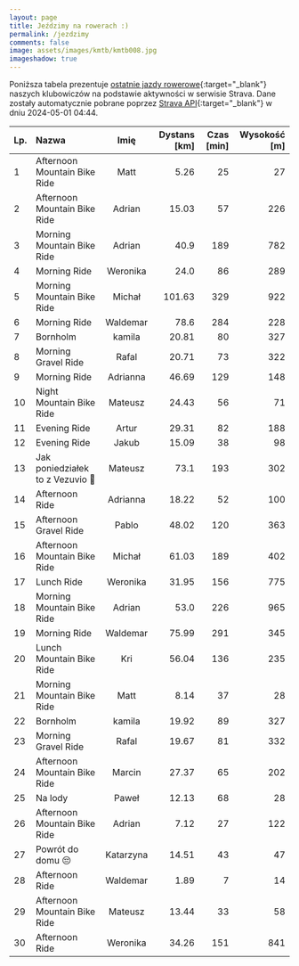 ```yaml
---
layout: page
title: Jeździmy na rowerach :)
permalink: /jezdzimy
comments: false
image: assets/images/kmtb/kmtb008.jpg
imageshadow: true
---
```


Poniższa tabela prezentuje [ostatnie jazdy rowerowe](https://www.strava.com/clubs/336381){:target="_blank"} naszych klubowiczów na podstawie aktywności w serwisie Strava. Dane zostały automatycznie pobrane poprzez [Strava API](https://developers.strava.com/docs/reference/#api-Clubs-getClubActivitiesById){:target="_blank"} w dniu 2024-05-01 04:44.

Lp. | Nazwa | Imię | Dystans [km] | Czas [min] | Wysokość [m]
:--- | :--- | :---: | ---: | ---: | ---:
1|Afternoon Mountain Bike Ride|Matt|5.26|25|27
2|Afternoon Mountain Bike Ride|Adrian|15.03|57|226
3|Morning Mountain Bike Ride|Adrian|40.9|189|782
4|Morning Ride|Weronika|24.0|86|289
5|Morning Mountain Bike Ride|Michał|101.63|329|922
6|Morning Ride|Waldemar|78.6|284|228
7|Bornholm|kamila|20.81|80|327
8|Morning Gravel Ride|Rafal|20.71|73|322
9|Morning Ride|Adrianna|46.69|129|148
10|Night Mountain Bike Ride|Mateusz|24.43|56|71
11|Evening Ride|Artur|29.31|82|188
12|Evening Ride|Jakub|15.09|38|98
13|Jak poniedziałek to z Vezuvio 💪|Mateusz|73.1|193|302
14|Afternoon Ride|Adrianna|18.22|52|100
15|Afternoon Gravel Ride|Pablo|48.02|120|363
16|Afternoon Mountain Bike Ride|Michał|61.03|189|402
17|Lunch Ride|Weronika|31.95|156|775
18|Morning Mountain Bike Ride|Adrian|53.0|226|965
19|Morning Ride|Waldemar|75.99|291|345
20|Lunch Mountain Bike Ride|Kri|56.04|136|235
21|Morning Mountain Bike Ride|Matt|8.14|37|28
22|Bornholm|kamila|19.92|89|327
23|Morning Gravel Ride|Rafal|19.67|81|332
24|Afternoon Mountain Bike Ride|Marcin|27.37|65|202
25|Na lody|Paweł|12.13|68|28
26|Afternoon Mountain Bike Ride|Adrian|7.12|27|122
27|Powrót do domu 😔|Katarzyna|14.51|43|47
28|Afternoon Ride|Waldemar|1.89|7|14
29|Afternoon Mountain Bike Ride|Mateusz|13.44|33|58
30|Afternoon Ride|Weronika|34.26|151|841
